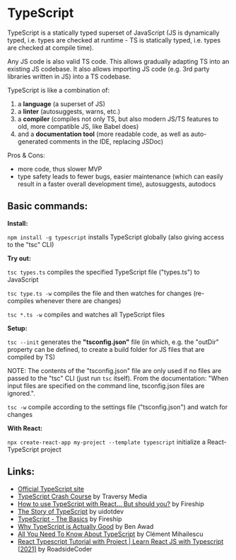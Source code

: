 # TypeScript

TypeScript is a statically typed superset of JavaScript (JS is dynamically typed, i.e. types are checked at runtime - TS is statically typed, i.e. types are checked at compile time).

Any JS code is also valid TS code. This allows gradually adapting TS into an existing JS codebase. It also allows importing JS code (e.g. 3rd party libraries written in JS) into a TS codebase.

TypeScript is like a combination of:

1.  a **language** (a superset of JS)
2.  a **linter** (autosuggests, warns, etc.)
3.  a **compiler** (compiles not only TS, but also modern JS/TS features to old, more compatible JS, like Babel does)
4.  and a **documentation tool** (more readable code, as well as auto-generated comments in the IDE, replacing JSDoc)

Pros & Cons:

-   more code, thus slower MVP
-   type safety leads to fewer bugs, easier maintenance (which can easily result in a faster overall development time), autosuggests, autodocs

## Basic commands:

**Install:**

`npm install -g typescript` installs TypeScript globally (also giving access to the "tsc" CLI)

**Try out:**

`tsc types.ts` compiles the specified TypeScript file ("types.ts") to JavaScript

`tsc type.ts -w` compiles the file and then watches for changes (re-compiles whenever there are changes)

`tsc *.ts -w` compiles and watches all TypeScript files

**Setup:**

`tsc --init` generates the **"tsconfig.json"** file (in which, e.g. the "outDir" property can be defined, to create a build folder for JS files that are compiled by TS)

NOTE: The contents of the "tsconfig.json" file are only used if no files are passed to the "tsc" CLI (just run `tsc` itself). From the documentation: "When input files are specified on the command line, tsconfig.json files are ignored.".

`tsc -w` compile according to the settings file ("tsconfig.json") and watch for changes

**With React:**

`npx create-react-app my-project --template typescript` initialize a React-TypeScript project

## Links:

-   [Official TypeScript site](https://www.typescriptlang.org/)
-   [TypeScript Crash Course](https://www.youtube.com/watch?v=rAy_3SIqT-E) by Traversy Media
-   [How to use TypeScript with React... But should you?](https://www.youtube.com/watch?v=ydkQlJhodio) by Fireship
-   [The Story of TypeScript](https://www.youtube.com/watch?v=EUlM3wx546o) by uidotdev
-   [TypeScript - The Basics](https://www.youtube.com/watch?v=ahCwqrYpIuM) by Fireship
-   [Why TypeScript is Actually Good](https://www.youtube.com/watch?v=Ptrhz2zW--o) by Ben Awad
-   [All You Need To Know About TypeScript](https://www.youtube.com/watch?v=eCZhz0JCVx0) by Clément Mihailescu
-   [React Typescript Tutorial with Project | Learn React JS with Typescript [2021]](https://www.youtube.com/watch?v=knqz3_rPcKk) by RoadsideCoder
